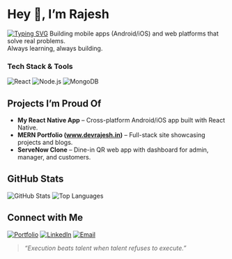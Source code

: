 # Hey 👋, I’m Rajesh

[![Typing SVG](https://readme-typing-svg.herokuapp.com?size=24&color=F39C12&width=800&lines=React+Native+Developer;MERN+Stack+Developer;Web+Developer)](https://git.io/typing-svg)
Building mobile apps (Android/iOS) and web platforms that solve real problems.  
Always learning, always building.

###  Tech Stack & Tools

![React](https://img.shields.io/badge/React-20232A.svg?style=for-the-badge&logo=react&logoColor=61DAFB)
![Node.js](https://img.shields.io/badge/Node.js-43853D.svg?style=for-the-badge&logo=node.js&logoColor=white)
![MongoDB](https://img.shields.io/badge/MongoDB-%234ea94b.svg?style=for-the-badge&logo=mongodb&logoColor=white)

##  Projects I’m Proud Of

- **My React Native App** – Cross-platform Android/iOS app built with React Native.
- **MERN Portfolio (www.devrajesh.in)** – Full-stack site showcasing projects and blogs.
- **ServeNow Clone** – Dine-in QR web app with dashboard for admin, manager, and customers.

##  GitHub Stats

![GitHub Stats](https://github-readme-stats.vercel.app/api?username=rajeshboldtribe&show_icons=true&theme=radical)
![Top Languages](https://github-readme-stats.vercel.app/api/top-langs/?username=rajeshboldtribe&layout=compact&theme=radical)

##  Connect with Me

[![Portfolio](https://img.shields.io/badge/Portfolio-black?style=for-the-badge)](https://www.devrajesh.in)
[![LinkedIn](https://img.shields.io/badge/LinkedIn-blue?style=for-the-badge&logo=linkedin)](https://linkedin.com/in/YOURID)
[![Email](https://img.shields.io/badge/Email-D14836?style=for-the-badge&logo=gmail&logoColor=white)](mailto:yourmail@gmail.com)

> *“Execution beats talent when talent refuses to execute.”*


